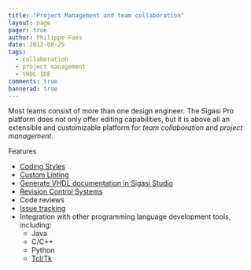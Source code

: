 ```yaml
---
title: "Project Management and team collaboration"
layout: page 
pager: true
author: Philippe Faes
date: 2012-08-25
tags: 
  - collaboration
  - project management
  - VHDL IDE
comments: true
bannerad: true
---
```


Most teams consist of more than one design engineer. The Sigasi Pro platform does not only offer editing capabilities, but it is above all an extensible and customizable platform for *team collaboration* and *project management*.   

Features

* [Coding Styles](/tech/coding-styles)
* [Custom Linting](/screencasts/custom_linting)
* [Generate VHDL documentation in Sigasi Studio](/tech/generate-vhdl-documentation-sigasi)
* [Revision Control Systems](/manual/plugins#revision-control-systems)
* Code reviews
* [Issue tracking](http://wiki.eclipse.org/Mylyn)
* Integration with other programming language development tools, including:
    * Java
    * C/C++
    * Python
    * [Tcl/Tk](/tech/eclipse_tcl_support_in_sigasi)